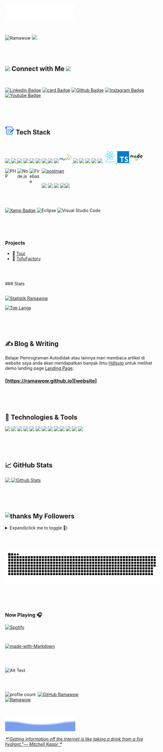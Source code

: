 ![Ramawow](https://raw.githubusercontent.com/Ramawow/Ramawow/main/top_wave2.svg)

<br>
<br>


<img src="https://readme-typing-svg.herokuapp.com?font=Kaushan+Script&size=50&duration=3800&color=447FF7&background=FFFFFF00&center=true&vCenter=true&width=650&height=55&lines=Hey!+It's+Ramawow+%F0%9F%91%8B%F0%9F%8F%BB;I+am+a+Fullstack+Developer+%F0%9F%91%A9%F0%9F%8F%BB%E2%80%8D%F0%9F%92%BB;I+am+a+Designer+%F0%9F%91%A9%F0%9F%8F%BB%E2%80%8D%F0%9F%92%BB;I+am+a+Freelancer+%F0%9F%91%A9%F0%9F%8F%BB%E2%80%8D%F0%9F%92%BB;I+am+a+Video+Editors+%F0%9F%91%A9%F0%9F%8F%BB%E2%80%8D%F0%9F%92%BB;I+am+from+Indonesia+%F0%9F%91%8B%F0%9F%8F%BB;" alt="Ramawow" width="950" height="90">

<img src="https://user-images.githubusercontent.com/73097560/115834477-dbab4500-a447-11eb-908a-139a6edaec5c.gif">  
<br>
<br>
<br>
<img src="https://www.animatedimages.org/data/media/562/animated-line-image-0184.gif" width="100%" height="1"/>

## <img src="https://raw.githubusercontent.com/Ramawow/Ramawow.github.io/master/img/R.ico" width="30"> Connect with Me <img src="https://www.animatedimages.org/data/media/56/animated-computer-image-0077.gif" width="50" height=""></img>

<br>

[![Linkedin Badge](https://img.shields.io/badge/-LinkedIn-blue?style=social-square&logo=Linkedin&logoColor=white&link=https://www.linkedin.com/in/rama-dhan/)](https://www.linkedin.com/in/rama-dhan/)
[![card Badge](https://img.shields.io/badge/ProtonMail-8B89CC?style=social-square&logo=protonmail&logoColor=white)](mailto:rmt0276@gmail.com)
[![Github Badge](https://img.shields.io/badge/-Github-000?style=social-square&logo=Github&logoColor=white&link=https://github.com/ramawow)](https://github.com/Ramawow)
[![Instagram Badge](https://img.shields.io/badge/-Instagram-red?style=social-square&logo=Instagram&logoColor=white&link=https://instagram.com/muhammadramadhantaufiq)](https://instagram.com/muhammadramadhantaufiq)
[![Youtube Badge](https://img.shields.io/youtube/channel/subscribers/UC6DRs2WBcTosEKqLUbgu5xA?color=%23ff0000&label=Ad%20Follow&logo=youtube&logoColor=%23ffffff&style=for-the-badge)](https://www.youtube.com/channel/UCzinBrdKGXhaxjkkw8QmOBw)


<br> <br>
<img src="https://www.animatedimages.org/data/media/562/animated-line-image-0429.gif" width="100%" height="2,5"/>
<br>
## <img src="https://github.com/MGBrave/certificados/blob/main/certificados/logomgg/lista.png" width="30"> Tech Stack  
<br>
      
<a href="https://www.w3.org/html/" target="_blank" rel="noreferrer"><img src="https://cdn.jsdelivr.net/gh/devicons/devicon/icons/html5/html5-plain-wordmark.svg" width= "40"/>  </a> <a href="https://www.w3schools.com/css/" target="_blank" rel="noreferrer"> <img src="https://cdn.jsdelivr.net/gh/devicons/devicon/icons/css3/css3-original-wordmark.svg" width= "40"/> </a> <img src="https://cdn.jsdelivr.net/gh/devicons/devicon/icons/sass/sass-original.svg" width= "40"/>  <img src="https://cdn.jsdelivr.net/gh/devicons/devicon/icons/javascript/javascript-original.svg" width= "40"/>  <img src="https://cdn.jsdelivr.net/gh/devicons/devicon/icons/java/java-original-wordmark.svg" width= "40"/>  <img src="https://cdn.jsdelivr.net/gh/devicons/devicon/icons/markdown/markdown-original.svg" width= "40"/> <a href="https://getbootstrap.com" target="_blank" rel="noreferrer"> <img src="https://cdn.jsdelivr.net/gh/devicons/devicon/icons/bootstrap/bootstrap-original-wordmark.svg" width= "40"/> </a> <img src="https://cdn.jsdelivr.net/gh/devicons/devicon/icons/angularjs/angularjs-original.svg" width= "40"/> <img src="https://cdn.jsdelivr.net/gh/devicons/devicon/icons/nodejs/nodejs-original.svg" width= "40"/>   <a href="https://www.mysql.com/" target="_blank" rel="noreferrer"> <img src="https://raw.githubusercontent.com/devicons/devicon/master/icons/mysql/mysql-original-wordmark.svg" alt="mysql" width="40" height="40" /> </a>  <img src="https://cdn.jsdelivr.net/gh/devicons/devicon/icons/spring/spring-original.svg" width= "40"/>  <img src="https://cdn.jsdelivr.net/gh/devicons/devicon/icons/jquery/jquery-plain-wordmark.svg"  width= "40"/> <img src="https://cdn.jsdelivr.net/gh/devicons/devicon/icons/git/git-original.svg" width= "40"/> <img src="https://cdn.jsdelivr.net/gh/devicons/devicon/icons/github/github-original.svg"  width= "40"/> <img src="https://cdn.jsdelivr.net/gh/devicons/devicon/icons/python/python-original.svg"  width= "40" />  <a href="https://reactjs.org/" target="_blank" rel="noreferrer"> <img src="https://raw.githubusercontent.com/devicons/devicon/master/icons/react/react-original-wordmark.svg" alt="react" width="40" height="40" /> </a> <a href="https://www.typescriptlang.org/" target="_blank" rel="noreferrer" > <img src="https://raw.githubusercontent.com/devicons/devicon/master/icons/typescript/typescript-original.svg" alt="typescript" width="40" height="40" /> </a> <a href="https://nodejs.org" target="_blank" rel="noreferrer"> <img src="https://raw.githubusercontent.com/devicons/devicon/master/icons/nodejs/nodejs-original-wordmark.svg" alt="nodejs" width="40" height="40" /> </a>

<img align="left" alt="PHP" width="40px" src="https://cdn.iconscout.com/icon/free/png-256/php-99-1175127.png"/>
<img align="left" alt="Node.js" width="40px" src="https://cdn.iconscout.com/icon/free/png-256/node-dot-js-3628953-3030178.png" />
<img align="left" alt="Firebase" width="40px" src="https://cdn.iconscout.com/icon/free/png-256/firebase-1-282796.png" />
<a href="https://postman.com" target="_blank" rel="noreferrer"> <img src="https://www.vectorlogo.zone/logos/getpostman/getpostman-icon.svg" alt="postman" width="40" height="40" /> </a>

           
  <br>        
  <br>         
          
 
 
<img src="https://cdn.jsdelivr.net/gh/devicons/devicon/icons/gimp/gimp-original-wordmark.svg" width= "30" /> <img src="https://cdn.jsdelivr.net/gh/devicons/devicon/icons/intellij/intellij-original.svg" width= "30" />  <img src="https://cdn.iconscout.com/icon/free/png-256/visual-studio-code-3251603-2724650.png" width= "30"/> <img src="https://cdn.jsdelivr.net/gh/devicons/devicon/icons/figma/figma-original.svg" width= "30"/><img src="https://raw.githubusercontent.com/martageraldo/awesome-badges/f2e698d53e403180c7d390f97745e3e794ada8aa/img/inkscape.svg" width= "30"/>

<br>

<br>



[![Xamp Badge](https://img.shields.io/badge/Xampp-F37623?style=social-square&logo=xampp&logoColor=white)]()
![Eclipse](https://img.shields.io/badge/Eclipse-FE7A16.svg?style=social-square&logo=Eclipse&logoColor=white)
![Visual Studio Code](https://img.shields.io/badge/visual_studio-code-%23575757.svg?style=social-square&logo=visual-studio-code&logoColor=important)



<br>
<img src="https://www.animatedimages.org/data/media/562/animated-line-image-0429.gif" width="100%" height="2,5"/>

<br>
<br>

### Projects
- 💬 [Tour][app1]
- 🧈 [TofuFactory][app2]

<br>
<img src="https://www.animatedimages.org/data/media/562/animated-line-image-0429.gif" width="100%" height="2,5"/>

<br>
<br>
### Stats

<br/>
<br/>

[![Statistik Ramawow](https://github-readme-stats.vercel.app/api?username=Ramawow&theme=github_dark&hide=contribs,commits&show_icons=true&custom_title=Statistik%20zonemedia)](https://github.com/Ramawow)

[![Top Langs](https://github-readme-stats.vercel.app/api/top-langs/?username=Ramawow&theme=github_dark&exclude_repo=font-awesome-pro&custom_title=Bahasa%20Yang%20Sering%20Digunakan)](https://github.com/Ramawow)

[app1]: https://ramawow.github.io/Wisata-Selo
[app2]: https://tahupakgi.abye.dev
[website]: https://ramawow.github.io

<br>
<img src="https://www.animatedimages.org/data/media/562/animated-line-image-0429.gif" width="100%" height="2,5"/>

<br>
<br>

## &#x270d; Blog & Writing

Belajar Pemrograman Autodidak atau lainnya mari membaca artikel di website saya anda akan mendapatkan banyak ilmu [Hdlsvip](https://www.samuelpasaribu.com) untuk melihat demo landing page [Landing Page](https://www.samuelpasaribu.com).
### [https://ramawow.github.io][website]

<br>
<img src="https://www.animatedimages.org/data/media/562/animated-line-image-0429.gif" width="100%" height="2,5"/>

<br>
<br>

## 🔧 Technologies & Tools
![](https://img.shields.io/badge/OS-Linux-informational?style=flat&logo=linux&logoColor=white&color=2bbc8a)
![](https://img.shields.io/badge/Editor-IntelliJ_IDEA-informational?style=flat&logo=intellij-idea&logoColor=white&color=2bbc8a)
![](https://img.shields.io/badge/Code-Python-informational?style=flat&logo=python&logoColor=white&color=2bbc8a)
![](https://img.shields.io/badge/Code-JavaScript-informational?style=flat&logo=javascript&logoColor=white&color=2bbc8a)
![](https://img.shields.io/badge/Code-Golang-informational?style=flat&logo=go&logoColor=white&color=2bbc8a)
![](https://img.shields.io/badge/Code-Make-informational?style=flat&logo=cmake&logoColor=white&color=2bbc8a)
![](https://img.shields.io/badge/Code-Vue-informational?style=flat&logo=vue.js&logoColor=white&color=2bbc8a)
![](https://img.shields.io/badge/Shell-Bash-informational?style=flat&logo=gnu-bash&logoColor=white&color=2bbc8a)
![](https://img.shields.io/badge/Tools-PostgreSQL-informational?style=flat&logo=postgresql&logoColor=white&color=2bbc8a)
![](https://img.shields.io/badge/Tools-Docker-informational?style=flat&logo=docker&logoColor=white&color=2bbc8a)
![](https://img.shields.io/badge/Tools-Kubernetes-informational?style=flat&logo=kubernetes&logoColor=white&color=2bbc8a)
![](https://img.shields.io/badge/Tools-Red_Hat_OpenShift-informational?style=flat&logo=red-hat-open-shift&logoColor=white&color=2bbc8a)
![](https://img.shields.io/badge/Cloud-Digital_Ocean-informational?style=flat&logo=digitalocean&logoColor=white&color=2bbc8a)

<br>
<img src="https://www.animatedimages.org/data/media/562/animated-line-image-0429.gif" width="100%" height="2,5"/>

<br>
<br>

## &#x1f4c8; GitHub Stats
<a href="https://github.com/Ramawow/Ramawow">
  <img align="center" src="https://github-readme-stats.vercel.app/api/top-langs/?username=Ramawow&theme=algolia&hide_border=true&langs_count=5" />
</a>
<a href="https://github.com/Ramawow/Ramawow">
  <img align="center" src="https://github-readme-stats.vercel.app/api?username=Ramawow&show_icons=true&theme=algolia&hide_border=true&count_private=true&line_height=27" alt="Github Stats" alt="Ramawow's GitHub Stats" />
</a>

<br/>
<br/>

<img src="https://www.animatedimages.org/data/media/562/animated-line-image-0429.gif" width="100%" height="1"/>


<br>
<br>


<br>



## <img src="https://www.animatedimages.org/data/media/466/animated-thank-you-image-0156.gif" width="60px;" height="60px" alt="thanks"/>  My Followers

<details>
<summary>Expand(click me to toggle 👀)</summary>

<br>
<img src="https://www.animatedimages.org/data/media/562/animated-line-image-0370.gif" width="100%" height="5px"></img>

<br>
<br>

<!--START_SECTION:top-followers-->
<table>
  <tr>
    <td align="center">
      <a href="https://github.com/Arsybai">
        <img src="https://avatars.githubusercontent.com/u/33319709?v=4" width="50px;" alt="arsybai"/>
      </a>
      <br />
      <a href="https://github.com/Arsybai">arsybai</a>
    </td>
    <td align="center">
      <a href="https://github.com/R4m4w0w">
        <img src="https://avatars.githubusercontent.com/u/129609672?v=4" width="50px;" alt="r4m4wow"/>
      </a>
      <br />
      <a href="https://github.com/R4m4w0w">rama</a>
    </td>
    <td align="center">
      <a hrefhttps://github.com/faridkinyobi">
        <img src="https://avatars.githubusercontent.com/u/113663696?v=4" width="50px;" alt="faridkinyobi"/>
      </a>
      <br />
      <a href="https://github.com/faridkinyobi">faridkinyobi</a>
    </td>
    <td align="center">
      <a href="https://github.com/Kvrooo">
        <img src="https://avatars.githubusercontent.com/u/111233993?v=4" width="50px;" alt="kvrooo"/>
      </a>
      <br />
      <a href="https://github.com/Kvrooo">rian</a>
    </td>
    <td align="center">
      <a href="https://github.com/deatyity">
        <img src="https://avatars.githubusercontent.com/u/111192602?v=4" width="50px;" alt="deatyity"/>
      </a>
      <br />
      <a href="https://github.com/deatyity">Nadea</a>
    </td>
    
  </tr>
   <!--
    **********************
     -->
</table>
<img src="https://www.animatedimages.org/data/media/562/animated-line-image-0370.gif" width="100%" height="5px"/>

</details>
<!--END_SECTION:top-followers-->

<img src="https://www.animatedimages.org/data/media/562/animated-line-image-0429.gif" width="100%" height="2,5"/>

<br>
<br>


 

<br>


![Snake animation](https://raw.githubusercontent.com/Envoy-VC/Envoy-VC/output/github-contribution-grid-snake.svg)

<br>




<br>

<img src="https://www.animatedimages.org/data/media/562/animated-line-image-0184.gif" width="100%" height="2,5"/>

<br>

### Now Playing 🎧

[![Spotify](https://github-readme-remake.vercel.app/api/spotify)](https://open.spotify.com/playlist/1vB47FRDNhBzSLXiYHe11J)
<br/>

<img src="https://www.animatedimages.org/data/media/562/animated-line-image-0184.gif" width="100%" height="2,5"/>

<br>

[![made-with-Markdown](https://img.shields.io/badge/Made%20with-Markdown-0078D4.svg)](http://commonmark.org) 

<br>
<br>

![Alt Text](https://cdn-images-1.medium.com/max/1600/1*g3zcRSjUu50p7_1brc9c2Q.gif)

<br/>
<img src="https://www.animatedimages.org/data/media/562/animated-line-image-0184.gif" width="100%" height="2,5"/>
<br/>

![profile count](https://komarev.com/ghpvc/?username=Ramawow&color=red)&nbsp;
[![GitHub Ramawow](https://img.shields.io/github/followers/Ramawow?label=follow&style=social)](https://github.com/Ramawow)&nbsp;
<br>
[![Ramawow](https://img.shields.io/badge/-Github-000?style=social-square&logo=Github&logoColor=white&link=https://github.com/Ramawow)](https://ramawow.github.io)

<br/>

![Ramawow](https://raw.githubusercontent.com/Ramawow/Ramawow/main/bottom_header.svg)


<a href="https://github.com/marketplace/actions/quote-readme">
<!--STARTS_HERE_QUOTE_README-->
<i>❝“Getting information off the Internet is like taking a drink from a fire hydrant.”— Mitchell Kapor  ❞</i>
<!--ENDS_HERE_QUOTE_README-->
 </a>
